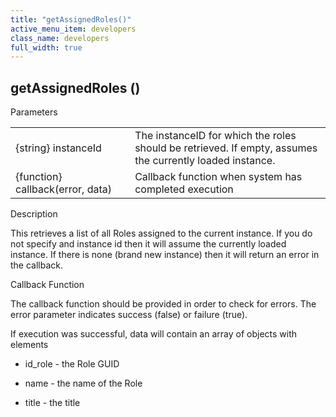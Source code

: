```yaml
---
title: "getAssignedRoles()"
active_menu_item: developers
class_name: developers
full_width: true
---
```



## getAssignedRoles ()

Parameters

<table>
<tr>
<td width="228">
{string} instanceId

</td>
<td width="9">
</td>
<td width="643">
The instanceID for which the roles should be retrieved. If empty, assumes the currently loaded instance.

</td>
</tr>
<tr>
<td width="228">
{function} callback(error, data)

</td>
<td width="9">
</td>
<td width="643">
Callback function when system has completed execution

</td>
</tr>
</table>

Description

This retrieves a list of all Roles assigned to the current instance. If you do not specify and instance id then it will assume the currently loaded instance. If there is none (brand new instance) then it will return an error in the callback.

Callback Function

The callback function should be provided in order to check for errors. The error parameter indicates success (false) or failure (true).

If execution was successful, data will contain an array of objects with elements

 - id\_role - the Role GUID

 - name - the name of the Role

 - title - the title

